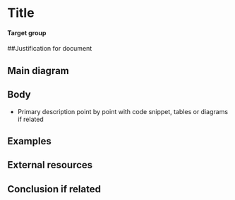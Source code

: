 # Title
#### Target group
##Justification for document

## Main diagram

## Body
 - Primary description point by point with code snippet, tables or diagrams if related

## Examples 

## External resources

## Conclusion if related
